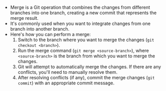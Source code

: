    - Merge is a Git operation that combines the changes from different branches into one branch, creating a new commit that represents the merge result.
   - It's commonly used when you want to integrate changes from one branch into another branch.
   - Here's how you can perform a merge:
     1. Switch to the branch where you want to merge the changes (`git checkout <branch>`).
     2. Run the merge command (`git merge <source-branch>`), where `<source-branch>` is the branch from which you want to merge the changes.
     3. Git will attempt to automatically merge the changes. If there are any conflicts, you'll need to manually resolve them.
     4. After resolving conflicts (if any), commit the merge changes (`git commit`) with an appropriate commit message.
